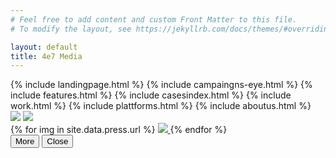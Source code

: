 ```yaml
---
# Feel free to add content and custom Front Matter to this file.
# To modify the layout, see https://jekyllrb.com/docs/themes/#overriding-theme-defaults

layout: default
title: 4e7 Media
---
```

<div id="home">
  {% include landingpage.html %}
  {% include campaingns-eye.html %}
  {% include features.html %}
  {% include casesindex.html %}
  {% include work.html %}
  {% include plattforms.html %}
  {% include aboutus.html %}
  <div id="press">
    <img class="desktop press-title" src="../img/press-title.svg">
    <img class="mobile press-title" src="https://res.cloudinary.com/media4e7/image/upload/v1560353453/press_eqjnrc.svg">
    <div id="press-gal">
    {% for img in site.data.press.url %}
      <a href="{{site.cloud_host}}{{img}}">
        <img class="press-img" src="{{site.cloud_host}}if_w_gt_h,c_fill,h_180,w_250/if_h_gt_w,c_fill,w_120,h_180/if_h_eq_w,c_fill,w_120,h_180{{img}}">
      </a>
    {% endfor %}
    </div>
    <button type="button" class="press-more">More</button>
    <button type="button" class="press-less">Close</button>
  </div>
</div>
<script>
        // applying photobox on a `gallery` element which has lots of thumbnails links.
        // Passing options object as well:
        //-----------------------------------------------
        $('#press-gal').photobox('a', {
            time: 0
        });
        // using a callback and a fancier selector
        //----------------------------------------------
        $('#press-gal').photobox('li > a.family', {
            time: 0
        }, callback);
        function callback() {
            console.log('image has been loaded');
        }
        // re-initialize the photbox DOM (does what Document ready does)
        //-----------------------------------------------
        $('#press-gal').photobox('prepareDOM');
  </script>